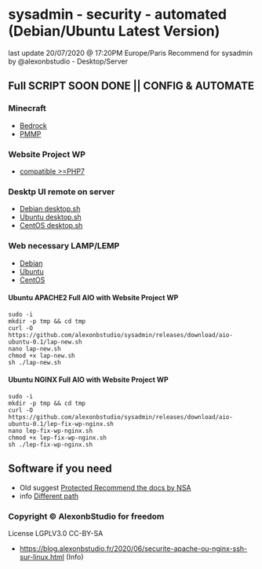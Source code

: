 # sysadmin - security - automated (Debian/Ubuntu Latest Version)

last update 20/07/2020 @ 17:20PM Europe/Paris
Recommend for sysadmin by @alexonbstudio - Desktop/Server



## Full SCRIPT SOON DONE || CONFIG & AUTOMATE

### Minecraft

+ [Bedrock](https://github.com/globnations/sysadmin)
+ [PMMP](https://github.com/globnations/sysadmin)

### Website Project WP

+ [compatible >=PHP7](https://github.com/website-project-WP/sysadmin)

### Desktp UI remote on server

+ [Debian desktop.sh](FULL-AIO/Debian-Web/desktop.sh)
+ [Ubuntu desktop.sh](FULL-AIO/Ubuntu-Web/desktop.sh)
+ [CentOS desktop.sh](FULL-AIO/CentOS-Web/desktop.sh)

### Web necessary LAMP/LEMP

+  [Debian](FULL-AIO/Debian-Web)
+  [Ubuntu](FULL-AIO/Ubuntu-Web)
+  [CentOS](FULL-AIO/CentOS-Web)

#### Ubuntu APACHE2 Full AIO with Website Project WP 
	
	sudo -i
	mkdir -p tmp && cd tmp
	curl -O https://github.com/alexonbstudio/sysadmin/releases/download/aio-ubuntu-0.1/lap-new.sh
	nano lap-new.sh
	chmod +x lap-new.sh
	sh ./lap-new.sh
	
#### Ubuntu NGINX Full AIO with Website Project WP
	
	sudo -i
	mkdir -p tmp && cd tmp
	curl -O https://github.com/alexonbstudio/sysadmin/releases/download/aio-ubuntu-0.1/lep-fix-wp-nginx.sh
	nano lep-fix-wp-nginx.sh
	chmod +x lep-fix-wp-nginx.sh
	sh ./lep-fix-wp-nginx.sh

## Software if you need

+ Old suggest [Protected Recommend the docs by NSA](Guide-to-the-Secure-Configuration-of-Red-Hat-Enterprise-Linux-5-by-NSA.pdf)
+ info [Different path](different-path.md)

### Copyright &copy; AlexonbStudio for freedom

License LGPLV3.0 CC-BY-SA

+ https://blog.alexonbstudio.fr/2020/06/securite-apache-ou-nginx-ssh-sur-linux.html (Info)
